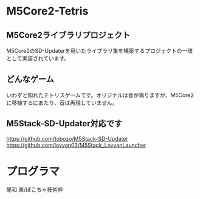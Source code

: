 # M5Core2-Tetris
## M5Core2ライブラリプロジェクト
M5Core2のSD-Updaterを用いたライブラリ集を構築するプロジェクトの一環として実装されています。

## どんなゲーム

いわずと知れたテトリスゲームです。オリジナルは音が鳴りますが、M5Core2に移植するにあたり、音は再現していません。

## M5Stack-SD-Updater対応です

https://github.com/tobozo/M5Stack-SD-Updater 
https://github.com/lovyan03/M5Stack_LovyanLauncher 

# プログラマ

尾和 東/ぽこちゃ技術枠
